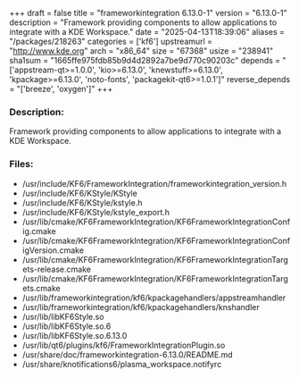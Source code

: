 +++
draft = false
title = "frameworkintegration 6.13.0-1"
version = "6.13.0-1"
description = "Framework providing components to allow applications to integrate with a KDE Workspace."
date = "2025-04-13T18:39:06"
aliases = "/packages/218263"
categories = ['kf6']
upstreamurl = "http://www.kde.org"
arch = "x86_64"
size = "67368"
usize = "238941"
sha1sum = "1665ffe975fdb85b9d4d2892a7be9d770c90203c"
depends = "['appstream-qt>=1.0.0', 'kio>=6.13.0', 'knewstuff>=6.13.0', 'kpackage>=6.13.0', 'noto-fonts', 'packagekit-qt6>=1.0.1']"
reverse_depends = "['breeze', 'oxygen']"
+++
### Description: 
Framework providing components to allow applications to integrate with a KDE Workspace.

### Files: 
* /usr/include/KF6/FrameworkIntegration/frameworkintegration_version.h
* /usr/include/KF6/KStyle/KStyle
* /usr/include/KF6/KStyle/kstyle.h
* /usr/include/KF6/KStyle/kstyle_export.h
* /usr/lib/cmake/KF6FrameworkIntegration/KF6FrameworkIntegrationConfig.cmake
* /usr/lib/cmake/KF6FrameworkIntegration/KF6FrameworkIntegrationConfigVersion.cmake
* /usr/lib/cmake/KF6FrameworkIntegration/KF6FrameworkIntegrationTargets-release.cmake
* /usr/lib/cmake/KF6FrameworkIntegration/KF6FrameworkIntegrationTargets.cmake
* /usr/lib/frameworkintegration/kf6/kpackagehandlers/appstreamhandler
* /usr/lib/frameworkintegration/kf6/kpackagehandlers/knshandler
* /usr/lib/libKF6Style.so
* /usr/lib/libKF6Style.so.6
* /usr/lib/libKF6Style.so.6.13.0
* /usr/lib/qt6/plugins/kf6/FrameworkIntegrationPlugin.so
* /usr/share/doc/frameworkintegration-6.13.0/README.md
* /usr/share/knotifications6/plasma_workspace.notifyrc

